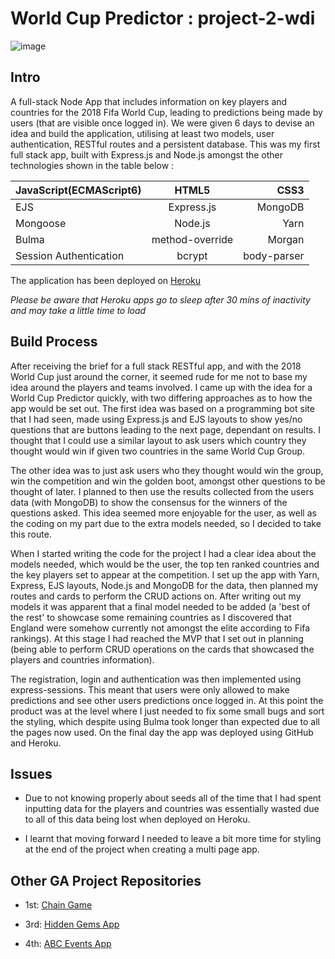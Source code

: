# World Cup Predictor : project-2-wdi

![image](https://ga-dash.s3.amazonaws.com/production/assets/logo-9f88ae6c9c3871690e33280fcf557f33.png)

## Intro

A full-stack Node App that includes information on key players and countries for the 2018 Fifa World Cup, leading to predictions being made by users (that are visible once logged in). We were given 6 days to devise an idea and build the application, utilising at least two models, user authentication, RESTful routes and a persistent database. This was my first full stack app, built with Express.js and Node.js amongst the other technologies shown in the table below : 


| JavaScript(ECMAScript6)        | HTML5           | CSS3  |
| ------------- |:-------------:| -----:|
| EJS      | Express.js | MongoDB |
| Mongoose      | Node.js      |   Yarn |
| Bulma |   method-override   |    Morgan |
| Session Authentication | bcrypt     |    body-parser |


The application has been deployed on [Heroku](https://worldcuppredictor.herokuapp.com/) 

*Please be aware that Heroku apps go to sleep after 30 mins of inactivity and may take a little time to load*

## Build Process 

After receiving the brief for a full stack RESTful app, and with the 2018 World Cup just around the corner, it seemed rude for me not to base my idea around the players and teams involved. I came up with the idea for a World Cup Predictor quickly, with two differing approaches as to how the app would be set out. The first idea was based on a programming bot site that I had seen, made using Express.js and EJS layouts to show yes/no questions that are buttons leading to the next page, dependant on results. I thought that I could use a similar layout to ask users which country they thought would win if given two countries in the same World Cup Group. 

The other idea was to just ask users who they thought would win the group, win the competition and win the golden boot, amongst other questions to be thought of later. I planned to then use the results collected from the users data (with MongoDB) to show the consensus for the winners of the questions asked. This idea seemed more enjoyable for the user, as well as the coding on my part due to the extra models needed, so I decided to take this route.

When I started writing the code for the project I had a clear idea about the models needed, which would be the user, the top ten ranked countries and the key players set to appear at the competition. I set up the app with Yarn, Express, EJS layouts, Node.js and MongoDB for the data, then planned my routes and cards to perform the CRUD actions on. After writing out my models it was apparent that a final model needed to be added (a 'best of the rest' to showcase some remaining countries as I discovered that England were somehow currently not amongst the elite according to Fifa rankings). At this stage I had reached the MVP that I set out in planning (being able to perform CRUD operations on the cards that showcased the players and countries information).

The registration, login and authentication was then implemented using express-sessions. This meant that users were only allowed to make predictions and see other users predictions once logged in. At this point the product was at the level where I just needed to fix some small bugs and sort the styling, which despite using Bulma took longer than expected due to all the pages now used. On the final day the app was deployed using GitHub and Heroku.

## Issues

  * Due to not knowing properly about seeds all of the time that I had spent inputting data for the players and countries was essentially wasted due to all of this data being lost when deployed on Heroku. 
  
  * I learnt that moving forward I needed to leave a bit more time for styling at the end of the project when creating a multi page app.

##  Other GA Project Repositories

  * 1st: [Chain Game](https://github.com/sayersb/project-1-wdi)

  * 3rd: [Hidden Gems App](https://github.com/sayersb/WDI34_PROJECT_3)

  * 4th: [ABC Events App](https://github.com/sayersb/WDI-PROJECT-4)








